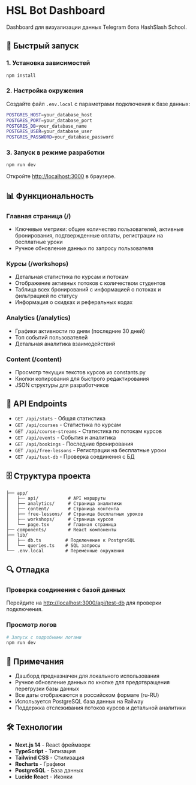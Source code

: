# HSL Bot Dashboard

Dashboard для визуализации данных Telegram бота HashSlash School.

## 🚀 Быстрый запуск

### 1. Установка зависимостей

```bash
npm install
```

### 2. Настройка окружения

Создайте файл `.env.local` с параметрами подключения к базе данных:

```bash
POSTGRES_HOST=your_database_host
POSTGRES_PORT=your_database_port
POSTGRES_DB=your_database_name
POSTGRES_USER=your_database_user
POSTGRES_PASSWORD=your_database_password
```

### 3. Запуск в режиме разработки

```bash
npm run dev
```

Откройте [http://localhost:3000](http://localhost:3000) в браузере.

## 📊 Функциональность

### Главная страница (/)
- Ключевые метрики: общее количество пользователей, активные бронирования, подтвержденные оплаты, регистрации на бесплатные уроки
- Ручное обновление данных по запросу пользователя

### Курсы (/workshops)
- Детальная статистика по курсам и потокам
- Отображение активных потоков с количеством студентов
- Таблица всех бронирований с информацией о потоках и фильтрацией по статусу
- Информация о скидках и реферальных кодах

### Analytics (/analytics)
- Графики активности по дням (последние 30 дней)
- Топ событий пользователей
- Детальная аналитика взаимодействий

### Content (/content)
- Просмотр текущих текстов курсов из constants.py
- Кнопки копирования для быстрого редактирования
- JSON структуры для разработчиков

## 🔧 API Endpoints

- `GET /api/stats` - Общая статистика
- `GET /api/courses` - Статистика по курсам
- `GET /api/course-streams` - Статистика по потокам курсов
- `GET /api/events` - События и аналитика
- `GET /api/bookings` - Последние бронирования
- `GET /api/free-lessons` - Регистрации на бесплатные уроки
- `GET /api/test-db` - Проверка соединения с БД

## 🗄️ Структура проекта

```
├── app/
│   ├── api/           # API маршруты
│   ├── analytics/     # Страница аналитики
│   ├── content/       # Страница контента
│   ├── free-lessons/  # Страница бесплатных уроков
│   ├── workshops/     # Страница курсов
│   └── page.tsx       # Главная страница
├── components/        # React компоненты
├── lib/
│   ├── db.ts         # Подключение к PostgreSQL
│   └── queries.ts    # SQL запросы
└── .env.local        # Переменные окружения
```

## 🔍 Отладка

### Проверка соединения с базой данных

Перейдите на [http://localhost:3000/api/test-db](http://localhost:3000/api/test-db) для проверки подключения.

### Просмотр логов

```bash
# Запуск с подробными логами
npm run dev
```

## 📝 Примечания

- Дашборд предназначен для локального использования
- Ручное обновление данных по кнопке для предотвращения перегрузки базы данных
- Все даты отображаются в российском формате (ru-RU)
- Используется PostgreSQL база данных на Railway
- Поддержка отслеживания потоков курсов и детальной аналитики

## 🛠 Технологии

- **Next.js 14** - React фреймворк
- **TypeScript** - Типизация
- **Tailwind CSS** - Стилизация
- **Recharts** - Графики
- **PostgreSQL** - База данных
- **Lucide React** - Иконки